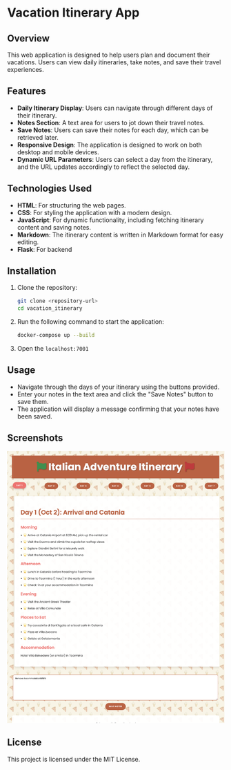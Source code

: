 # Vacation Itinerary App

## Overview
This web application is designed to help users plan and document their vacations. Users can view daily itineraries, take notes, and save their travel experiences.

## Features
- **Daily Itinerary Display**: Users can navigate through different days of their itinerary.
- **Notes Section**: A text area for users to jot down their travel notes.
- **Save Notes**: Users can save their notes for each day, which can be retrieved later.
- **Responsive Design**: The application is designed to work on both desktop and mobile devices.
- **Dynamic URL Parameters**: Users can select a day from the itinerary, and the URL updates accordingly to reflect the selected day.

## Technologies Used
- **HTML**: For structuring the web pages.
- **CSS**: For styling the application with a modern design.
- **JavaScript**: For dynamic functionality, including fetching itinerary content and saving notes.
- **Markdown**: The itinerary content is written in Markdown format for easy editing.
- **Flask**: For backend

## Installation
1. Clone the repository:
   ```bash
   git clone <repository-url>
   cd vacation_itinerary
   ```
2. Run the following command to start the application:
   ```bash
   docker-compose up --build
   ```
3. Open the `localhost:7001`

## Usage
- Navigate through the days of your itinerary using the buttons provided.
- Enter your notes in the text area and click the "Save Notes" button to save them.
- The application will display a message confirming that your notes have been saved.

## Screenshots
![App Screenshot](./static/example_1.png)

## License
This project is licensed under the MIT License.